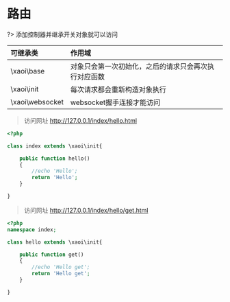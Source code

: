 # 路由

?> 添加控制器并继承开关对象就可以访问

| 可继承类 | 作用域 |
| :-----| :---- |
| \xaoi\base | 对象只会第一次初始化，之后的请求只会再次执行对应函数 |
| \xaoi\init | 每次请求都会重新构造对象执行 |
| \xaoi\websocket | websocket握手连接才能访问 |

>访问网址 http://127.0.0.1/index/hello.html
```php
<?php

class index extends \xaoi\init{

    public function hello()
    {
        //echo 'Hello';
        return 'Hello';
    }

}

```
>访问网址 http://127.0.0.1/index/hello/get.html

```php
<?php
namespace index;

class hello extends \xaoi\init{

    public function get()
    {
        //echo 'Hello get';
        return 'Hello get';
    }

}

```
